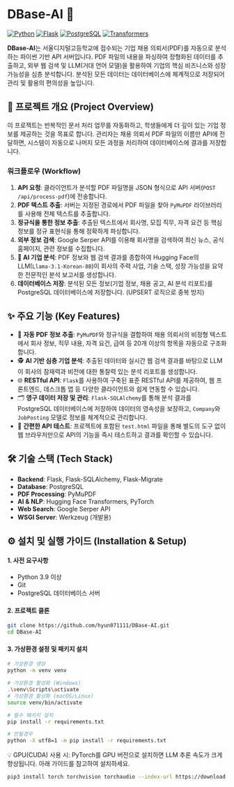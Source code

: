 # DBase-AI 🤖

[![Python](https://img.shields.io/badge/Python-3.9+-3776AB?style=for-the-badge&logo=python)](https://www.python.org/)
[![Flask](https://img.shields.io/badge/Flask-2.2.5-000000?style=for-the-badge&logo=flask)](https://flask.palletsprojects.com/)
[![PostgreSQL](https://img.shields.io/badge/PostgreSQL-14-336791?style=for-the-badge&logo=postgresql)](https://www.postgresql.org/)
[![Transformers](https://img.shields.io/badge/🤗%20Transformers-4.29-FFD21E?style=for-the-badge&logo=huggingface)](https://huggingface.co/docs/transformers/index)

**DBase-AI**는 서울디지털고등학교에 접수되는 기업 채용 의뢰서(PDF)를 자동으로 분석하는 파이썬 기반 API 서버입니다. PDF 파일의 내용을 파싱하여 정형화된 데이터를 추출하고, 외부 웹 검색 및 LLM(거대 언어 모델)을 활용하여 기업의 핵심 비즈니스와 성장 가능성을 심층 분석합니다. 분석된 모든 데이터는 데이터베이스에 체계적으로 저장되어 관리 및 활용의 편의성을 높입니다.


## 📖 프로젝트 개요 (Project Overview)

이 프로젝트는 반복적인 문서 처리 업무를 자동화하고, 학생들에게 더 깊이 있는 기업 정보를 제공하는 것을 목표로 합니다. 관리자는 채용 의뢰서 PDF 파일의 이름만 API에 전달하면, 시스템이 자동으로 나머지 모든 과정을 처리하여 데이터베이스에 결과를 저장합니다.

### 워크플로우 (Workflow)
1.  **API 요청**: 클라이언트가 분석할 PDF 파일명을 JSON 형식으로 API 서버(`POST /api/process-pdf`)에 전송합니다.
2.  **PDF 텍스트 추출**: 서버는 지정된 경로에서 PDF 파일을 찾아 `PyMuPDF` 라이브러리를 사용해 전체 텍스트를 추출합니다.
3.  **정규식을 통한 정보 추출**: 추출된 텍스트에서 회사명, 모집 직무, 자격 요건 등 핵심 정보를 정규 표현식을 통해 정확하게 파싱합니다.
4.  **외부 정보 검색**: Google Serper API를 이용해 회사명을 검색하여 최신 뉴스, 공식 홈페이지, 관련 정보를 수집합니다.
5.  **🤖 AI 기업 분석**: PDF 정보와 웹 검색 결과를 종합하여 Hugging Face의 LLM(`Llama-3.1-Korean-8B`)이 회사의 주력 사업, 기술 스택, 성장 가능성을 요약한 전문적인 분석 보고서를 생성합니다.
6.  **데이터베이스 저장**: 분석된 모든 정보(기업 정보, 채용 공고, AI 분석 리포트)를 PostgreSQL 데이터베이스에 저장합니다. (UPSERT 로직으로 중복 방지)

## ✨ 주요 기능 (Key Features)

-   📜 **자동 PDF 정보 추출**: `PyMuPDF`와 정규식을 결합하여 채용 의뢰서의 비정형 텍스트에서 회사 정보, 직무 내용, 자격 요건, 급여 등 20개 이상의 항목을 자동으로 구조화합니다.
-   🕵️ **AI 기반 심층 기업 분석**: 추출된 데이터와 실시간 웹 검색 결과를 바탕으로 LLM이 회사의 잠재력과 비전에 대한 통찰력 있는 분석 리포트를 생성합니다.
-   🌐 **RESTful API**: `Flask`를 사용하여 구축된 표준 RESTful API를 제공하여, 웹 프론트엔드, 데스크톱 앱 등 다양한 클라이언트와 쉽게 연동할 수 있습니다.
-   🗂️ **영구 데이터 저장 및 관리**: `Flask-SQLAlchemy`를 통해 분석 결과를 PostgreSQL 데이터베이스에 저장하여 데이터의 영속성을 보장하고, `Company`와 `JobPosting` 모델로 정보를 체계적으로 관리합니다.
-   🧪 **간편한 API 테스트**: 프로젝트에 포함된 `test.html` 파일을 통해 별도의 도구 없이 웹 브라우저만으로 API의 기능을 즉시 테스트하고 결과를 확인할 수 있습니다.

## 🛠️ 기술 스택 (Tech Stack)

-   **Backend**: Flask, Flask-SQLAlchemy, Flask-Migrate
-   **Database**: PostgreSQL
-   **PDF Processing**: PyMuPDF
-   **AI & NLP**: Hugging Face Transformers, PyTorch
-   **Web Search**: Google Serper API
-   **WSGI Server**: Werkzeug (개발용)

## ⚙️ 설치 및 실행 가이드 (Installation & Setup)

#### 1. 사전 요구사항
-   Python 3.9 이상
-   Git
-   PostgreSQL 데이터베이스 서버

#### 2. 프로젝트 클론
```bash
git clone https://github.com/hyun071111/DBase-AI.git
cd DBase-AI
```

#### 3. 가상환경 설정 및 패키지 설치
```bash
# 가상환경 생성
python -m venv venv

# 가상환경 활성화 (Windows)
.\venv\Scripts\activate
# 가상환경 활성화 (macOS/Linux)
source venv/bin/activate

# 필수 패키지 설치
pip install -r requirements.txt

# 안될경우
python -X utf8=1 -m pip install -r requirements.txt
```
💡 GPU(CUDA) 사용 시:
PyTorch를 GPU 버전으로 설치하면 LLM 추론 속도가 크게 향상됩니다. 아래 가이드를 참고하여 설치하세요.
```bash
pip3 install torch torchvision torchaudio --index-url https://download.pytorch.org/whl/cu118
```
